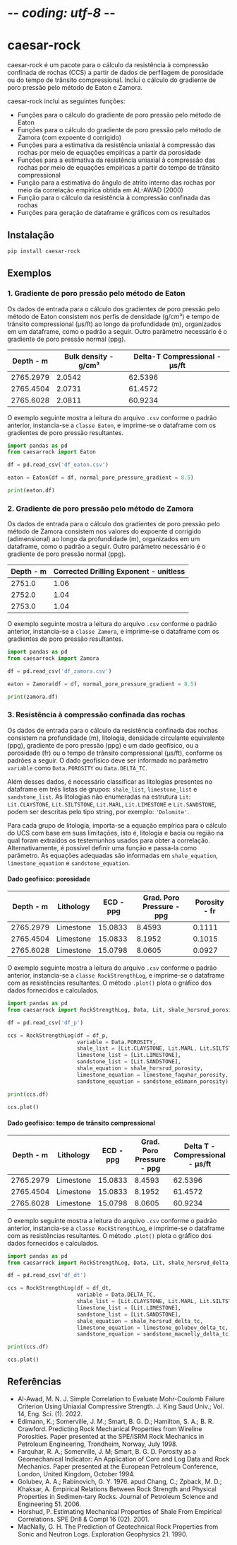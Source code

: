 # -*- coding: utf-8 -*-
# caesar-rock

caesar-rock é um pacote para o cálculo da resistência à compressão confinada de rochas (CCS) a partir de dados de perfilagem de porosidade ou do tempo de trânsito compressional. Inclui o cálculo do gradiente de poro pressão pelo método de Eaton e Zamora.

caesar-rock inclui as seguintes funções:

  * Funções para o cálculo do gradiente de poro pressão pelo método de Eaton
  * Funções para o cálculo do gradiente de poro pressão pelo método de Zamora (com expoente d corrigido)
  * Funções para a estimativa da resistência uniaxial à compressão das rochas por meio de equações empíricas a partir da porosidade
  * Funções para a estimativa da resistência uniaxial à compressão das rochas por meio de equações empíricas a partir do tempo de trânsito compressional
  * Função para a estimativa do ângulo de atrito interno das rochas por meio da correlação empírica obtida em AL-AWAD (2000)
  * Função para o cálculo da resistência à compressão confinada das rochas
  * Funções para geração de dataframe e gráficos com os resultados 

## Instalação

```bash
pip install caesar-rock
```

## Exemplos

### 1. Gradiente de poro pressão pelo método de Eaton

Os dados de entrada para o cálculo dos gradientes de poro pressão pelo método de Eaton consistem nos perfis de densidade (g/cm³) e tempo de trânsito compressional (µs/ft) ao longo da profundidade (m), organizados em um dataframe, como o padrão a seguir. Outro parâmetro necessário é o gradiente de poro pressão normal (ppg).

| Depth - m | Bulk density - g/cm³ | Delta-T Compressional - µs/ft |
| -------- | -------- | -------- |
| 2765.2979 | 2.0542 | 62.5396 |
| 2765.4504 | 2.0731 | 61.4572 |
| 2765.6028 | 2.0811 | 60.9234 |

O exemplo seguinte mostra a leitura do arquivo `.csv` conforme o padrão anterior, instancia-se a `classe Eaton`, e imprime-se o dataframe com os gradientes de poro pressão resultantes.


```python
import pandas as pd
from caesarrock import Eaton

df = pd.read_csv('df_eaton.csv')

eaton = Eaton(df = df, normal_pore_pressure_gradient = 8.5)

print(eaton.df)

```

### 2. Gradiente de poro pressão pelo método de Zamora

Os dados de entrada para o cálculo dos gradientes de poro pressão pelo método de Zamora consistem nos valores do expoente d corrigido (adimensional) ao longo da profundidade (m), organizados em um dataframe, como o padrão a seguir. Outro parâmetro necessário é o gradiente de poro pressão normal (ppg).

| Depth - m | Corrected Drilling Exponent - unitless |
| -------- | -------- |
| 2751.0 | 1.06 |
| 2752.0 | 1.04 |
| 2753.0 | 1.04 |

O exemplo seguinte mostra a leitura do arquivo `.csv` conforme o padrão anterior, instancia-se a `classe Zamora`, e imprime-se o dataframe com os gradientes de poro pressão resultantes.


```python
import pandas as pd
from caesarrock import Zamora

df = pd.read_csv('df_zamora.csv')

eaton = Zamora(df = df, normal_pore_pressure_gradient = 8.5)

print(zamora.df)

```

### 3. Resistência à compressão confinada das rochas

Os dados de entrada para o cálculo da resistência confinada das rochas consistem na profundidade (m), litologia, densidade circulante equivalente (ppg), gradiente de poro pressão (ppg) e um dado geofísico, ou a porosidade (fr) ou o tempo de trânsito compressional (µs/ft), conforme os padrões a seguir. O dado geofísico deve ser informado no parâmetro `variable` como `Data.POROSITY` ou `Data.DELTA_TC`.

Além desses dados, é necessário classificar as litologias presentes no dataframe em três listas de grupos: `shale_list`, `limestone_list` e `sandstone_list`. As litologias não enumeradas na estrutura `Lit`: `Lit.CLAYSTONE`, `Lit.SILTSTONE`, `Lit.MARL`, `Lit.LIMESTONE` e `Lit.SANDSTONE`, podem ser descritas pelo tipo string, por exemplo: `'Dolomite'`.

Para cada grupo de litologia, importa-se a equação empírica para o cálculo do UCS com base em suas limitações, isto é, litologia e bacia ou região na qual foram extraídos os testemunhos usados para obter a correlação. Alternativamente, é possível definir uma função e passa-la como parâmetro. As equações adequadas são informadas em `shale_equation`, `limestone_equation` e `sandstone_equation`.

#### Dado geofísico: porosidade

| Depth - m | Lithology | ECD - ppg | Grad. Poro Pressure - ppg | Porosity - fr
| -------- | -------- | -------- |-------- | -------- |
| 2765.2979 | Limestone | 15.0833 |8.4593| 0.1111 |
| 2765.4504 | Limestone | 15.0833 |8.1952 | 0.1015 |
| 2765.6028 | Limestone | 15.0798 |8.0605 | 0.0927 |

O exemplo seguinte mostra a leitura do arquivo `.csv` conforme o padrão anterior, instancia-se a `classe RockStrengthLog`, e imprime-se o dataframe com as resistências resultantes. O método `.plot()` plota o gráfico dos dados fornecidos e calculados.

```python
import pandas as pd
from caesarrock import RockStrengthLog, Data, Lit, shale_horsrud_porosity, limestone_faquhar_porosity, sandstone_edimann_porosity

df = pd.read_csv('df_p')

ccs = RockStrengthLog(df = df_p,
                      variable = Data.POROSITY,
                      shale_list = [Lit.CLAYSTONE, Lit.MARL, Lit.SILTSTONE],
                      limestone_list = [Lit.LIMESTONE],
                      sandstone_list = [Lit.SANDSTONE],
                      shale_equation = shale_horsrud_porosity,
                      limestone_equation = limestone_faquhar_porosity,
                      sandstone_equation = sandstone_edimann_porosity)

print(ccs.df)

ccs.plot()

```

#### Dado geofísico: tempo de trânsito compressional

| Depth - m | Lithology | ECD - ppg | Grad. Poro Pressure - ppg | Delta T - Compressional - µs/ft
| -------- | -------- | -------- |-------- | -------- |
| 2765.2979 | Limestone | 15.0833 |8.4593| 62.5396 |
| 2765.4504 | Limestone | 15.0833 |8.1952 | 61.4572 |
| 2765.6028 | Limestone | 15.0798 |8.0605 | 60.9234 |

O exemplo seguinte mostra a leitura do arquivo `.csv` conforme o padrão anterior, instancia-se a `classe RockStrengthLog`, e imprime-se o dataframe com as resistências resultantes. O método `.plot()` plota o gráfico dos dados fornecidos e calculados.

```python
import pandas as pd
from caesarrock import RockStrengthLog, Data, Lit, shale_horsrud_delta_tc, limestone_golubev_delta_tc, sandstone_macnelly_delta_tc

df = pd.read_csv('df_dt')

ccs = RockStrengthLog(df = df_dt,
                      variable = Data.DELTA_TC,
                      shale_list = [Lit.CLAYSTONE, Lit.MARL, Lit.SILTSTONE],
                      limestone_list = [Lit.LIMESTONE],
                      sandstone_list = [Lit.SANDSTONE],
                      shale_equation = shale_horsrud_delta_tc,
                      limestone_equation = limestone_golubev_delta_tc,
                      sandstone_equation = sandstone_macnelly_delta_tc)

print(ccs.df)

ccs.plot()

```

## Referências
  * Al-Awad, M. N. J. Simple Correlation to Evaluate Mohr-Coulomb Failure Criterion Using Uniaxial Compressive Strength. J. King Saud Univ.; Vol. 14, Eng. Sci. (1). 2022.
  * Edimann, K.; Somerville, J. M.; Smart, B. G. D.; Hamilton, S. A.; B. R. Crawford. Predicting Rock Mechanical Properties from Wireline Porosities. Paper presented at the SPE/ISRM Rock Mechanics in Petroleum Engineering, Trondheim, Norway, July 1998.
  * Farquhar, R. A.; Somerville, J. M; Smart, B. G. D. Porosity as a Geomechanical Indicator: An Application of Core and Log Data and Rock Mechanics. Paper presented at the European Petroleum Conference, London, United Kingdom, October 1994.
  * Golubev, A. A.; Rabinovich, G. Y. 1976. apud Chang, C.; Zpback, M. D.; Khaksar, A. Empirical Relations Between Rock Strength and Physical Properties in Sedimen-tary Rocks. Journal of Petroleum Science and Engineering 51. 2006. 
  * Horshud, P. Estimating Mechanical Properties of Shale From Empirical Correlations. SPE Drill & Compl 16 (02). 2001.
  * MacNally, G. H. The Prediction of Geotechnical Rock Properties from Sonic and Neutron Logs. Exploration Geophysics 21. 1990.
